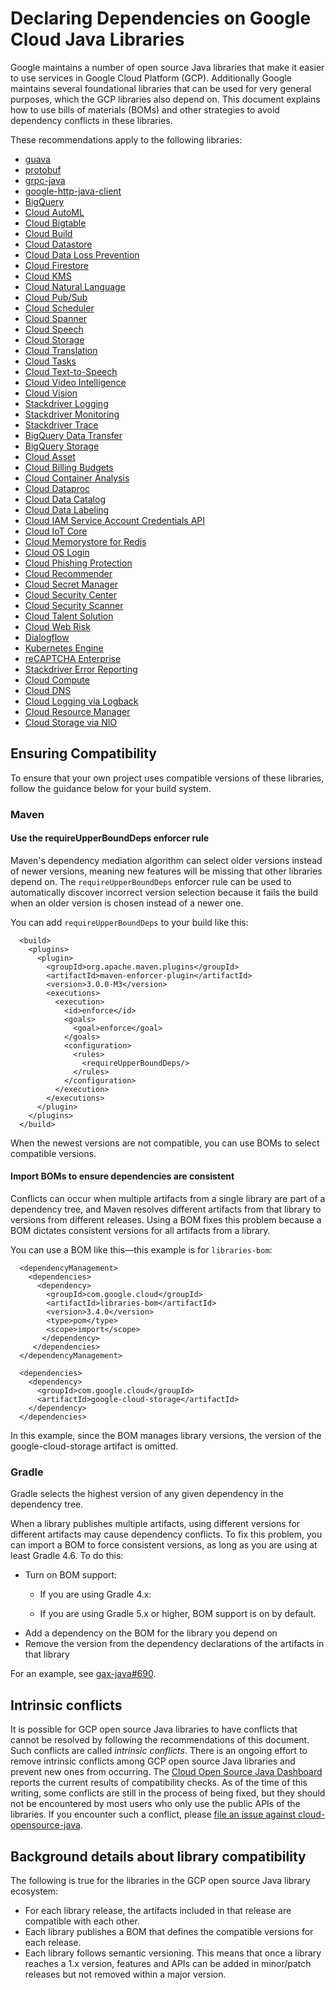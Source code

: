 # Declaring Dependencies on Google Cloud Java Libraries

Google maintains a number of open source Java libraries that make it
easier to use services in Google Cloud Platform (GCP). Additionally
Google maintains several foundational libraries that can be used for
very general purposes, which the GCP libraries also depend on. This
document explains how to use bills of materials (BOMs) and other
strategies to avoid dependency conflicts in these libraries.

These recommendations apply to the following libraries:

- [guava](https://github.com/google/guava)
- [protobuf](https://github.com/protocolbuffers/protobuf)
- [grpc-java](https://github.com/grpc/grpc-java)
- [google-http-java-client](https://github.com/googleapis/google-http-java-client)
- [BigQuery](https://github.com/googleapis/java-bigquery) 
- [Cloud AutoML](https://github.com/googleapis/java-automl)
- [Cloud Bigtable](https://github.com/googleapis/java-bigtable) 
- [Cloud Build](https://github.com/googleapis/java-cloudbuild) 
- [Cloud Datastore](https://github.com/googleapis/java-datastore)
- [Cloud Data Loss Prevention](https://github.com/googleapis/java-dlp)
- [Cloud Firestore](https://github.com/googleapis/java-firestore)
- [Cloud KMS](https://github.com/googleapis/java-kms)
- [Cloud Natural Language](https://github.com/googleapis/java-language)
- [Cloud Pub/Sub](https://github.com/googleapis/java-pubsub)
- [Cloud Scheduler](https://github.com/googleapis/java-scheduler)
- [Cloud Spanner](https://github.com/googleapis/java-spanner)
- [Cloud Speech](https://github.com/googleapis/java-speech)
- [Cloud Storage](https://github.com/googleapis/java-storage)
- [Cloud Translation](https://github.com/googleapis/java-translate)
- [Cloud Tasks](https://github.com/googleapis/java-tasks)
- [Cloud Text-to-Speech](https://github.com/googleapis/java-texttospeech)
- [Cloud Video Intelligence](https://github.com/googleapis/java-video-intelligence)
- [Cloud Vision](https://github.com/googleapis/java-vision)
- [Stackdriver Logging](https://github.com/googleapis/java-logging)
- [Stackdriver Monitoring](https://github.com/googleapis/java-monitoring)
- [Stackdriver Trace](https://github.com/googleapis/java-trace)
- [BigQuery Data Transfer](https://github.com/googleapis/java-bigquerydatatransfer)
- [BigQuery Storage](https://github.com/googleapis/java-bigquerystorage)
- [Cloud Asset](https://github.com/googleapis/java-asset)
- [Cloud Billing Budgets](https://github.com/googleapis/java-billingbudgets)
- [Cloud Container Analysis](https://github.com/googleapis/java-containeranalysis)
- [Cloud Dataproc](https://github.com/googleapis/java-dataproc)
- [Cloud Data Catalog](https://github.com/googleapis/java-datacatalog)
- [Cloud Data Labeling](https://github.com/googleapis/java-datalabeling)
- [Cloud IAM Service Account Credentials API](https://github.com/googleapis/java-iamcredentials)
- [Cloud IoT Core](https://github.com/googleapis/java-iot)
- [Cloud Memorystore for Redis](https://github.com/googleapis/java-redis)
- [Cloud OS Login](https://github.com/googleapis/java-os-login)
- [Cloud Phishing Protection](https://github.com/googleapis/java-phishingprotection)
- [Cloud Recommender](https://github.com/googleapis/java-recommender)
- [Cloud Secret Manager](https://github.com/googleapis/java-secretmanager)
- [Cloud Security Center](https://github.com/googleapis/java-securitycenter)
- [Cloud Security Scanner](https://github.com/googleapis/java-websecurityscanner)
- [Cloud Talent Solution](https://github.com/googleapis/java-talent)
- [Cloud Web Risk](https://github.com/googleapis/java-webrisk)
- [Dialogflow](https://github.com/googleapis/java-dialogflow)
- [Kubernetes Engine](https://github.com/googleapis/java-container)
- [reCAPTCHA Enterprise](https://github.com/googleapis/java-recaptchaenterprise)
- [Stackdriver Error Reporting](https://github.com/googleapis/java-errorreporting)
- [Cloud Compute](https://github.com/googleapis/java-compute)
- [Cloud DNS](https://github.com/googleapis/java-dns)
- [Cloud Logging via Logback](https://github.com/googleapis/java-logging-logback)
- [Cloud Resource Manager](https://github.com/googleapis/java-resourcemanager)
- [Cloud Storage via NIO](https://github.com/googleapis/java-storage-nio)

## Ensuring Compatibility

To ensure that your own project uses compatible versions of these
libraries, follow the guidance below for your build system.

### Maven

#### Use the requireUpperBoundDeps enforcer rule

Maven's dependency mediation algorithm can select older versions
instead of newer versions, meaning new features will be missing that
other libraries depend on. The `requireUpperBoundDeps` enforcer rule
can be used to automatically discover incorrect version selection
because it fails the build when an older version is chosen instead of
a newer one.

You can add `requireUpperBoundDeps` to your build like this:

```
  <build>
    <plugins>
      <plugin>
        <groupId>org.apache.maven.plugins</groupId>
        <artifactId>maven-enforcer-plugin</artifactId>
        <version>3.0.0-M3</version>
        <executions>
          <execution>
            <id>enforce</id>
            <goals>
              <goal>enforce</goal>
            </goals>
            <configuration>
              <rules>
                <requireUpperBoundDeps/>
              </rules>
            </configuration>
          </execution>
        </executions>
      </plugin>
    </plugins>
  </build>
```

When the newest versions are not compatible, you can use BOMs to
select compatible versions.

#### Import BOMs to ensure dependencies are consistent

Conflicts can occur when multiple artifacts from a single library are
part of a dependency tree, and Maven resolves different artifacts from
that library to versions from different releases. Using a BOM fixes
this problem because a BOM dictates consistent versions for all
artifacts from a library.

You can use a BOM like this—this example is for `libraries-bom`:

```
  <dependencyManagement>
    <dependencies>
      <dependency>
        <groupId>com.google.cloud</groupId>
        <artifactId>libraries-bom</artifactId>
        <version>3.4.0</version>
        <type>pom</type>
        <scope>import</scope>
       </dependency>
     </dependencies>
  </dependencyManagement>

  <dependencies>
    <dependency>
      <groupId>com.google.cloud</groupId>
      <artifactId>google-cloud-storage</artifactId>
    </dependency>
  </dependencies>
```

In this example, since the BOM manages library versions, the
version of the google-cloud-storage artifact is omitted.

### Gradle

Gradle selects the highest version of any given dependency in the
dependency tree.

When a library publishes multiple artifacts, using different versions
for different artifacts may cause dependency conflicts. To fix this
problem, you can import a BOM to force consistent versions, as long as
you are using at least Gradle 4.6. To do this:

- Turn on BOM support:
  - If you are using Gradle 4.x:
   
  - If you are using Gradle 5.x or higher, BOM support is on by default.
- Add a dependency on the BOM for the library you depend on
- Remove the version from the dependency declarations of the artifacts in that library

For an example, see [gax-java#690](https://github.com/googleapis/gax-java/pull/690/files).

## Intrinsic conflicts

It is possible for GCP open source Java libraries to have conflicts
that cannot be resolved by following the recommendations of this
document. Such conflicts are called *intrinsic conflicts*. There is an
ongoing effort to remove intrinsic conflicts among GCP open source
Java libraries and prevent new ones from occurring.
The [Cloud Open Source Java Dashboard](
https://storage.googleapis.com/cloud-opensource-java-dashboard/com.google.cloud/libraries-bom/snapshot/index.html)
reports the current results of compatibility checks.
As of the time of this writing, some conflicts are still in the
process of being fixed, but they should not be encountered by most
users who only use the public APIs of the libraries. If you encounter
such a conflict, please
[file an issue against cloud-opensource-java](https://github.com/GoogleCloudPlatform/cloud-opensource-java/issues/new).

## Background details about library compatibility

The following is true for the libraries in the GCP open source Java
library ecosystem:

- For each library release, the artifacts included in that release are
  compatible with each other.
- Each library publishes a BOM that defines the
  compatible versions for each release.
- Each library follows semantic versioning. This means that once a
  library reaches a 1.x version, features and APIs can be added in minor/patch
  releases but not removed within a major version.
